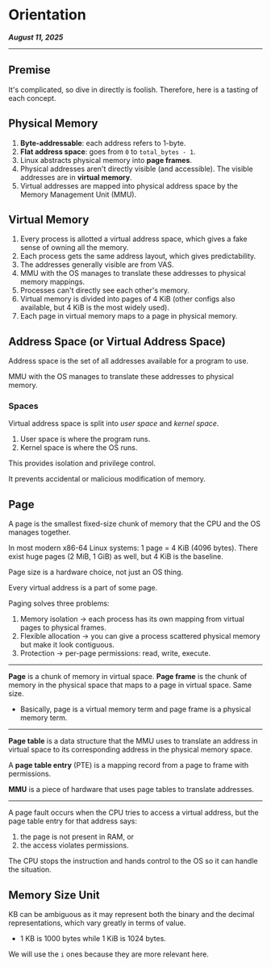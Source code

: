 # Orientation

_**August 11, 2025**_

***

## Premise

It's complicated, so dive in directly is foolish. Therefore, here is a tasting of each concept.

## Physical Memory

1. **Byte-addressable**: each address refers to 1-byte.
2. **Flat address space**: goes from `0` to `total_bytes - 1`.
3. Linux abstracts physical memory into **page frames**.
4. Physical addresses aren't directly visible (and accessible). The visible addresses are in **virtual memory**.
5. Virtual addresses are mapped into physical address space by the Memory Management Unit (MMU).

## Virtual Memory

1. Every process is allotted a virtual address space, which gives a fake sense of owning all the memory.
2. Each process gets the same address layout, which gives predictability.
3. The addresses generally visible are from VAS.
4. MMU with the OS manages to translate these addresses to physical memory mappings.
5. Processes can't directly see each other's memory.
6. Virtual memory is divided into pages of 4 KiB (other configs also available, but 4 KiB is the most widely used).
7. Each page in virtual memory maps to a page in physical memory.

## Address Space (or Virtual Address Space)

Address space is the set of all addresses available for a program to use.

MMU with the OS manages to translate these addresses to physical memory.

### Spaces

Virtual address space is split into _user space_ and _kernel space_.

1. User space is where the program runs.
2. Kernel space is where the OS runs.

This provides isolation and privilege control.

It prevents accidental or malicious modification of memory.

## Page

A page is the smallest fixed-size chunk of memory that the CPU and the OS manages together.

In most modern x86-64 Linux systems: 1 page = 4 KiB (4096 bytes). There exist huge pages (2 MiB, 1 GiB) as well, but 4 KiB is the baseline.

Page size is a hardware choice, not just an OS thing.

Every virtual address is a part of some page.

Paging solves three problems:

1. Memory isolation → each process has its own mapping from virtual pages to physical frames.
2. Flexible allocation → you can give a process scattered physical memory but make it look contiguous.
3. Protection → per-page permissions: read, write, execute.

***

**Page** is a chunk of memory in virtual space. **Page frame** is the chunk of memory in the physical space that maps to a page in virtual space. Same size.

* Basically, page is a virtual memory term and page frame is a physical memory term.

***

**Page table** is a data structure that the MMU uses to translate an address in virtual space to its corresponding address in the physical memory space.

A **page table entry** (PTE) is a mapping record from a page to frame with permissions.

**MMU** is a piece of hardware that uses page tables to translate addresses.

***

A page fault occurs when the CPU tries to access a virtual address, but the page table entry for that address says:

1. the page is not present in RAM, or
2. the access violates permissions.

The CPU stops the instruction and hands control to the OS so it can handle the situation.

## Memory Size Unit

KB can be ambiguous as it may represent both the binary and the decimal representations, which vary greatly in terms of value.

* 1 KB is 1000 bytes while 1 KiB is 1024 bytes.

We will use the `i` ones because they are more relevant here.
